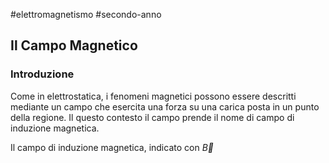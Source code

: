 #elettromagnetismo #secondo-anno 

## Il Campo Magnetico

### Introduzione

Come in elettrostatica, i fenomeni magnetici possono essere descritti mediante un campo che esercita una forza su una carica posta in un punto della regione. Il questo contesto il campo prende il nome di campo di induzione magnetica.

Il campo di induzione magnetica, indicato con $\vec{B}$ 
